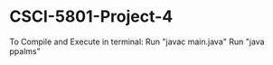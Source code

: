 # CSCI-5801-Project-4
To Compile and Execute in terminal:
    Run "javac main.java"
    Run "java ppalms"